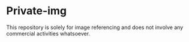# Private-img
This repository is solely for image referencing and does not involve any commercial activities whatsoever.
